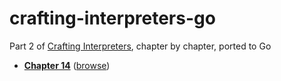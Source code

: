 # crafting-interpreters-go
Part 2 of [Crafting Interpreters](https://craftinginterpreters.com/), chapter by chapter, ported to Go

* **[Chapter 14](https://github.com/kalexmills/crafting-interpreters-go/releases/tag/ch14)** ([browse](https://github.com/kalexmills/crafting-interpreters-go/tree/ch14))
